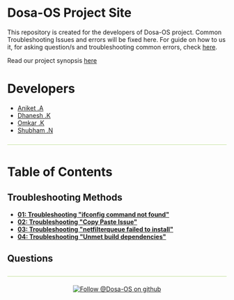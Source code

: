 # Dosa-OS Project Site

This repository is created for the developers of Dosa-OS project.
Common Troubleshooting Issues and errors will be fixed here.
For guide on how to us it, for asking question/s and troubleshooting common errors, check [here](how_to.md).

Read our project synopsis [here](synopsis/synopsis.md)


# Developers
- [Aniket .A](https://github.com/aniketambore/)
- [Dhanesh .K](https://github.com/DhaneshKawad/)
- [Omkar .K](https://github.com/OmkarKhedekar/)
- [Shubham .N](https://github.com/shunax19/)

![](Images/timeline-line.png)

# Table of Contents
## Troubleshooting Methods
- **[01: Troubleshooting "ifconfig command not found"](troubleshooting/01.ifconfig_troubleshotting/01.ifconfig_troubleshooting.md)**
- **[02: Troubleshooting "Copy Paste Issue"](troubleshooting/02.copypaste_troubleshooting/02.copypaste_troubleshooting.md)**
- **[03: Troubleshooting "netfilterqueue failed to install"](troubleshooting/03.netfilterqueue_troubleshooting/03.netfilterqueue_troubleshooting.md)**
- **[04: Troubleshooting "Unmet build dependencies"](troubleshooting/04.unmet_build_dependencies_troubleshooting/04.unmet_build_dependencies_troubleshooting.md)**

## Questions


![](Images/timeline-line.png)

<div align="center">
  <a href="https://github.com/Dosa-OS/" target="_blank">
    <img src="https://pngimg.com/uploads/github/github_PNG17.png" alt="Follow @Dosa-OS on github" height="80" >
  </a>
</div>
